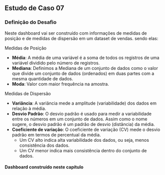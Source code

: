 ## Estudo de Caso 07

###  Definição do Desafio

Neste dashboard vai ser construído com informações de medidas de posição e de medidas de dispersão em um dataset de vendas. sendo elas:

Medidas de Posição

- **Média**: A média de uma variável é a soma de todos os registros de uma variável dividido pelo número de registros.
- **Mediana**: Definimos a Mediana de um conjunto de dados como o valor que divide um conjunto de dados (ordenados) em duas partes com a mesma quantidade de dados.
- **Moda**: Valor com maior frequência na amostra.

Medidas de Dispersão

- **Variância**: A variância mede a amplitude (variabilidade) dos dados em relação à média.
- **Desvio Padrão**: O desvio padrão é usado para medir a variabilidade entre os números em um conjunto de dados. Assim como o nome sugere, o desvio padrão é um padrão de desvio (distância) da média.
- **Coeficiente de variação**: O coeficiente de variação (CV) mede o desvio padrão em termos de percentual da média.
    - Um CV alto indica alta variabilidade dos dados, ou seja, menos consistência dos dados.
    - Um CV menor indica mais consistência dentro do conjunto de dados.


#### Dashboard construído neste capítulo 




